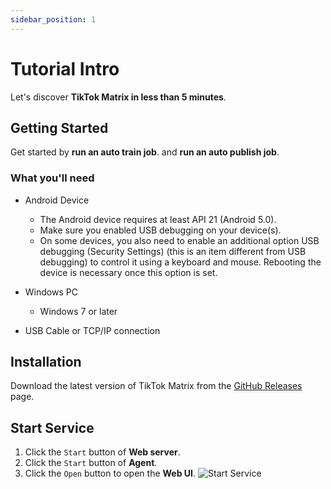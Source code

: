 ```yaml
---
sidebar_position: 1
---
```


# Tutorial Intro

Let's discover **TikTok Matrix in less than 5 minutes**.

## Getting Started

Get started by **run an auto train job**.
and **run an auto publish job**.

### What you'll need

- Android Device
  - The Android device requires at least API 21 (Android 5.0).
  - Make sure you enabled USB debugging on your device(s).
  - On some devices, you also need to enable an additional option USB debugging (Security Settings) (this is an item different from USB debugging) to control it using a keyboard and mouse. Rebooting the device is necessary once this option is set.

- Windows PC
  - Windows 7 or later
- USB Cable or TCP/IP connection

## Installation

Download the latest version of TikTok Matrix from the [GitHub Releases](https://github.com/niostack/tiktok-matrix/releases) page.

## Start Service

1. Click the `Start` button of **Web server**.
2. Click the `Start` button of **Agent**.
3. Click the `Open` button to open the **Web UI**.
![Start Service](img/start-service.png)
